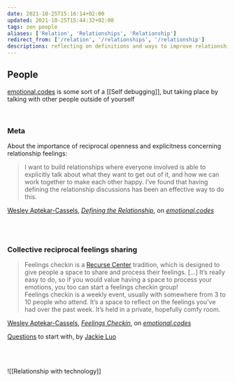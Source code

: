 ```yaml
---
date: 2021-10-25T15:16:14+02:00
updated: 2021-10-25T15:44:32+02:00
tags: zen people
aliases: ['Relation', 'Relationships', 'Relationship']
redirect_from: ['/relation', '/relationships', '/relationship']
descriptions: reflecting on definitions and ways to improve relationships with the world and its inhabitants.
---
```

## People

[emotional.codes](https://emotional.codes 'a collection of tools that I’ve found useful for processing emotions and having interpersonal interactions.') is some sort of a [[Self debugging]], but taking place by talking with other people outside of yourself

<br>

### Meta

About the importance of reciprocal openness and explicitness concerning relationship feelings:

> I want to build relationships where everyone involved is able to explicitly talk about what they want to get out of it, and how we can work together to make each other happy. I’ve found that having defining the relationship discussions has been an effective way to do this.

<p class='cite'><a href='https://wesleyac.com' target='_blank' title='Wesley Aptekar-Cassels'>Wesley Aptekar-Cassels</a>, <cite><a href='https://emotional.codes/dtr/' target='_blank' title='“Defining the Relationship„ on emotional.codes'>Defining the Relationship</a></cite>, on <cite><a href='https://emotional.codes/' target='_blank' title='a collection of tools that I’ve found useful for processing emotions and having interpersonal interactions.'>emotional.codes</a></cite></p>

<br>
<br>

### Collective reciprocal feelings sharing

> Feelings checkin is a [Recurse Center](https://recurse.com/ 'Recurse Center') tradition, which is designed to give people a space to share and process their feelings. \[…\] It’s really easy to do, so if you would value having a space to process your emotions, you too can start a feelings checkin group!  
> Feelings checkin is a weekly event, usually with somewhere from 3 to 10 people who attend. It’s a space to reflect on the feelings you’ve had over the past week. It’s held in a private, hopefully comfy room.

<p class='cite'><a href='https://wesleyac.com' target='_blank' title='Wesley Aptekar-Cassels'>Wesley Aptekar-Cassels</a>, <cite><a href='https://emotional.codes/feelings-checkin/' target='_blank' title='“Feelings Checkin„ on emotional.codes'>Feelings Checkin</a></cite>, on <cite><a href='https://emotional.codes/' target='_blank' title='a collection of tools that I’ve found useful for processing emotions and having interpersonal interactions.'>emotional.codes</a></cite></p>

[Questions](http://jackieluo.com/questions 'Real Conversation Questions') to start with, by [Jackie Luo](http://jackieluo.com 'Jackie Luo’s personal website')

<br>
<br>

![[Relationship with technology]]